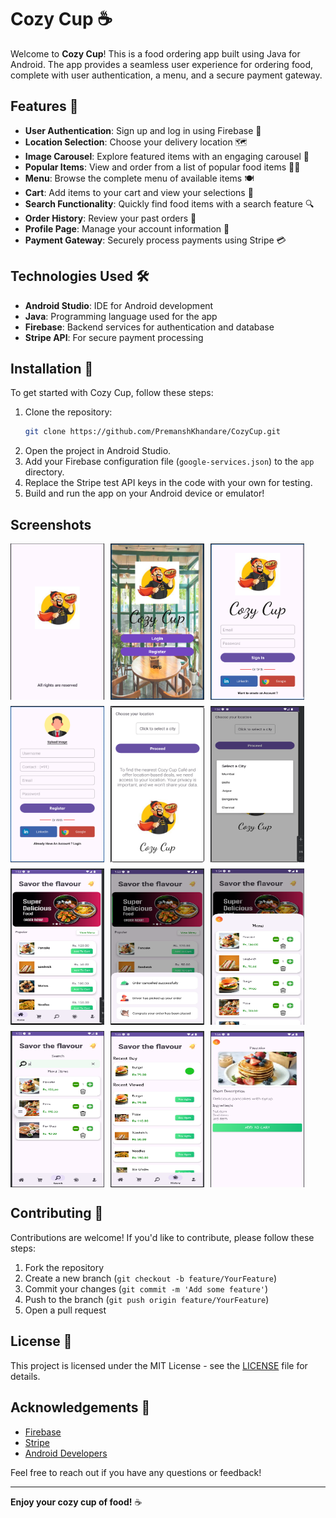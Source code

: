 # Cozy Cup ☕️

Welcome to **Cozy Cup**! This is a food ordering app built using Java for Android. The app provides a seamless user experience for ordering food, complete with user authentication, a menu, and a secure payment gateway.

## Features 🌟

- **User Authentication**: Sign up and log in using Firebase 🔑
- **Location Selection**: Choose your delivery location 🗺️
- **Image Carousel**: Explore featured items with an engaging carousel 📸
- **Popular Items**: View and order from a list of popular food items 🍕🍔
- **Menu**: Browse the complete menu of available items 🍽️
- **Cart**: Add items to your cart and view your selections 🛒
- **Search Functionality**: Quickly find food items with a search feature 🔍
- **Order History**: Review your past orders 📜
- **Profile Page**: Manage your account information 👤
- **Payment Gateway**: Securely process payments using Stripe 💳

## Technologies Used 🛠️

- **Android Studio**: IDE for Android development
- **Java**: Programming language used for the app
- **Firebase**: Backend services for authentication and database
- **Stripe API**: For secure payment processing

## Installation 🚀

To get started with Cozy Cup, follow these steps:

1. Clone the repository:
   ```bash
   git clone https://github.com/PremanshKhandare/CozyCup.git
   ```
2. Open the project in Android Studio.
3. Add your Firebase configuration file (`google-services.json`) to the `app` directory.
4. Replace the Stripe test API keys in the code with your own for testing.
5. Build and run the app on your Android device or emulator!

## Screenshots

<div style="display: flex; flex-wrap: wrap; gap: 10px;">
    <img src="./screens/1.png" alt="Screenshot 1" style="width: 150px; height: 250px;"/>
    <img src="./screens/2.png" alt="Screenshot 2" style="width: 150px; height: 250px;"/>
    <img src="./screens/3.png" alt="Screenshot 3" style="width: 150px; height: 250px;"/>
    <img src="./screens/4.png" alt="Screenshot 4" style="width: 150px; height: 250px;"/>
    <img src="./screens/5.png" alt="Screenshot 5" style="width: 150px; height: 250px;"/>
    <img src="./screens/6.png" alt="Screenshot 6" style="width: 150px; height: 250px;"/>
    <img src="./screens/7.png" alt="Screenshot 7" style="width: 150px; height: 250px;"/>
    <img src="./screens/8.png" alt="Screenshot 8" style="width: 150px; height: 250px;"/>
    <img src="./screens/9.png" alt="Screenshot 9" style="width: 150px; height: 250px;"/>
    <img src="./screens/10.png" alt="Screenshot 10" style="width: 150px; height: 250px;"/>
    <img src="./screens/11.png" alt="Screenshot 11" style="width: 150px; height: 250px;"/>
    <img src="./screens/12.png" alt="Screenshot 12" style="width: 150px; height: 250px;"/>
</div>


## Contributing 🤝

Contributions are welcome! If you'd like to contribute, please follow these steps:

1. Fork the repository
2. Create a new branch (`git checkout -b feature/YourFeature`)
3. Commit your changes (`git commit -m 'Add some feature'`)
4. Push to the branch (`git push origin feature/YourFeature`)
5. Open a pull request

## License 📄

This project is licensed under the MIT License - see the [LICENSE](LICENSE) file for details.

## Acknowledgements 🙏

- [Firebase](https://firebase.google.com/)
- [Stripe](https://stripe.com/)
- [Android Developers](https://developer.android.com/)

Feel free to reach out if you have any questions or feedback!

---

**Enjoy your cozy cup of food!** ☕️
